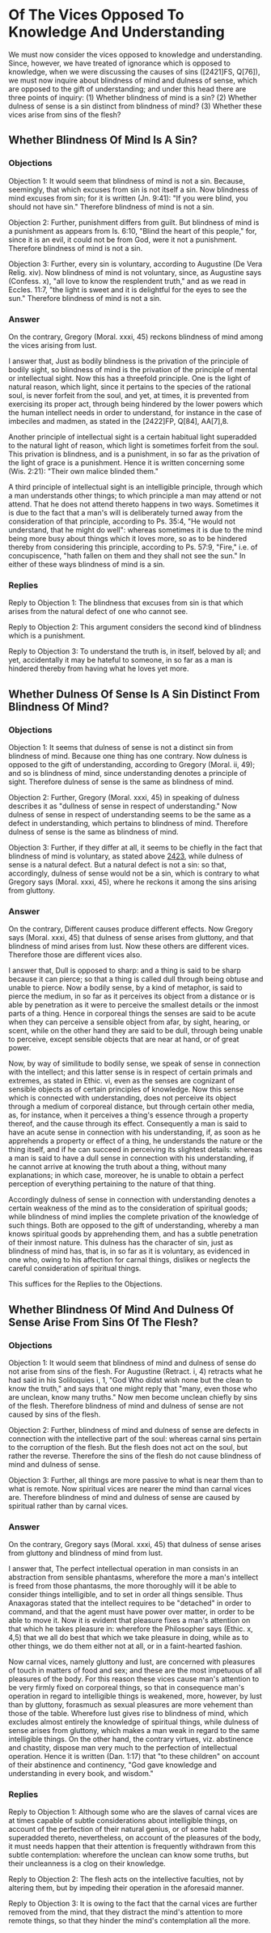 # Of The Vices Opposed To Knowledge And Understanding

We must now consider the vices opposed to knowledge and understanding. Since, however, we have treated of ignorance which is opposed to knowledge, when we were discussing the causes of sins ([2421]FS, Q[76]), we must now inquire about blindness of mind and dulness of sense, which are opposed to the gift of understanding; and under this head there are three points of inquiry:
(1) Whether blindness of mind is a sin?
(2) Whether dulness of sense is a sin distinct from blindness of mind?
(3) Whether these vices arise from sins of the flesh?
## Whether Blindness Of Mind Is A Sin?

### Objections

Objection 1: It would seem that blindness of mind is not a sin. Because, seemingly, that which excuses from sin is not itself a sin. Now blindness of mind excuses from sin; for it is written (Jn. 9:41): "If you were blind, you should not have sin." Therefore blindness of mind is not a sin.

Objection 2: Further, punishment differs from guilt. But blindness of mind is a punishment as appears from Is. 6:10, "Blind the heart of this people," for, since it is an evil, it could not be from God, were it not a punishment. Therefore blindness of mind is not a sin.

Objection 3: Further, every sin is voluntary, according to Augustine (De Vera Relig. xiv). Now blindness of mind is not voluntary, since, as Augustine says (Confess. x), "all love to know the resplendent truth," and as we read in Eccles. 11:7, "the light is sweet and it is delightful for the eyes to see the sun." Therefore blindness of mind is not a sin.

### Answer

On the contrary, Gregory (Moral. xxxi, 45) reckons blindness of mind among the vices arising from lust.

I answer that, Just as bodily blindness is the privation of the principle of bodily sight, so blindness of mind is the privation of the principle of mental or intellectual sight. Now this has a threefold principle. One is the light of natural reason, which light, since it pertains to the species of the rational soul, is never forfeit from the soul, and yet, at times, it is prevented from exercising its proper act, through being hindered by the lower powers which the human intellect needs in order to understand, for instance in the case of imbeciles and madmen, as stated in the [2422]FP, Q[84], AA[7],8.

Another principle of intellectual sight is a certain habitual light superadded to the natural light of reason, which light is sometimes forfeit from the soul. This privation is blindness, and is a punishment, in so far as the privation of the light of grace is a punishment. Hence it is written concerning some (Wis. 2:21): "Their own malice blinded them."

A third principle of intellectual sight is an intelligible principle, through which a man understands other things; to which principle a man may attend or not attend. That he does not attend thereto happens in two ways. Sometimes it is due to the fact that a man's will is deliberately turned away from the consideration of that principle, according to Ps. 35:4, "He would not understand, that he might do well": whereas sometimes it is due to the mind being more busy about things which it loves more, so as to be hindered thereby from considering this principle, according to Ps. 57:9, "Fire," i.e. of concupiscence, "hath fallen on them and they shall not see the sun." In either of these ways blindness of mind is a sin.

### Replies

Reply to Objection 1: The blindness that excuses from sin is that which arises from the natural defect of one who cannot see.

Reply to Objection 2: This argument considers the second kind of blindness which is a punishment.

Reply to Objection 3: To understand the truth is, in itself, beloved by all; and yet, accidentally it may be hateful to someone, in so far as a man is hindered thereby from having what he loves yet more.
## Whether Dulness Of Sense Is A Sin Distinct From Blindness Of Mind?

### Objections

Objection 1: It seems that dulness of sense is not a distinct sin from blindness of mind. Because one thing has one contrary. Now dulness is opposed to the gift of understanding, according to Gregory (Moral. ii, 49); and so is blindness of mind, since understanding denotes a principle of sight. Therefore dulness of sense is the same as blindness of mind.

Objection 2: Further, Gregory (Moral. xxxi, 45) in speaking of dulness describes it as "dullness of sense in respect of understanding." Now dulness of sense in respect of understanding seems to be the same as a defect in understanding, which pertains to blindness of mind. Therefore dulness of sense is the same as blindness of mind.

Objection 3: Further, if they differ at all, it seems to be chiefly in the fact that blindness of mind is voluntary, as stated above [2423](A[1]), while dulness of sense is a natural defect. But a natural defect is not a sin: so that, accordingly, dulness of sense would not be a sin, which is contrary to what Gregory says (Moral. xxxi, 45), where he reckons it among the sins arising from gluttony.

### Answer

On the contrary, Different causes produce different effects. Now Gregory says (Moral. xxxi, 45) that dulness of sense arises from gluttony, and that blindness of mind arises from lust. Now these others are different vices. Therefore those are different vices also.

I answer that, Dull is opposed to sharp: and a thing is said to be sharp because it can pierce; so that a thing is called dull through being obtuse and unable to pierce. Now a bodily sense, by a kind of metaphor, is said to pierce the medium, in so far as it perceives its object from a distance or is able by penetration as it were to perceive the smallest details or the inmost parts of a thing. Hence in corporeal things the senses are said to be acute when they can perceive a sensible object from afar, by sight, hearing, or scent, while on the other hand they are said to be dull, through being unable to perceive, except sensible objects that are near at hand, or of great power.

Now, by way of similitude to bodily sense, we speak of sense in connection with the intellect; and this latter sense is in respect of certain primals and extremes, as stated in Ethic. vi, even as the senses are cognizant of sensible objects as of certain principles of knowledge. Now this sense which is connected with understanding, does not perceive its object through a medium of corporeal distance, but through certain other media, as, for instance, when it perceives a thing's essence through a property thereof, and the cause through its effect. Consequently a man is said to have an acute sense in connection with his understanding, if, as soon as he apprehends a property or effect of a thing, he understands the nature or the thing itself, and if he can succeed in perceiving its slightest details: whereas a man is said to have a dull sense in connection with his understanding, if he cannot arrive at knowing the truth about a thing, without many explanations; in which case, moreover, he is unable to obtain a perfect perception of everything pertaining to the nature of that thing.

Accordingly dulness of sense in connection with understanding denotes a certain weakness of the mind as to the consideration of spiritual goods; while blindness of mind implies the complete privation of the knowledge of such things. Both are opposed to the gift of understanding, whereby a man knows spiritual goods by apprehending them, and has a subtle penetration of their inmost nature. This dulness has the character of sin, just as blindness of mind has, that is, in so far as it is voluntary, as evidenced in one who, owing to his affection for carnal things, dislikes or neglects the careful consideration of spiritual things.

This suffices for the Replies to the Objections.
## Whether Blindness Of Mind And Dulness Of Sense Arise From Sins Of The Flesh?

### Objections

Objection 1: It would seem that blindness of mind and dulness of sense do not arise from sins of the flesh. For Augustine (Retract. i, 4) retracts what he had said in his Soliloquies i, 1, "God Who didst wish none but the clean to know the truth," and says that one might reply that "many, even those who are unclean, know many truths." Now men become unclean chiefly by sins of the flesh. Therefore blindness of mind and dulness of sense are not caused by sins of the flesh.

Objection 2: Further, blindness of mind and dulness of sense are defects in connection with the intellective part of the soul: whereas carnal sins pertain to the corruption of the flesh. But the flesh does not act on the soul, but rather the reverse. Therefore the sins of the flesh do not cause blindness of mind and dulness of sense.

Objection 3: Further, all things are more passive to what is near them than to what is remote. Now spiritual vices are nearer the mind than carnal vices are. Therefore blindness of mind and dulness of sense are caused by spiritual rather than by carnal vices.

### Answer

On the contrary, Gregory says (Moral. xxxi, 45) that dulness of sense arises from gluttony and blindness of mind from lust.

I answer that, The perfect intellectual operation in man consists in an abstraction from sensible phantasms, wherefore the more a man's intellect is freed from those phantasms, the more thoroughly will it be able to consider things intelligible, and to set in order all things sensible. Thus Anaxagoras stated that the intellect requires to be "detached" in order to command, and that the agent must have power over matter, in order to be able to move it. Now it is evident that pleasure fixes a man's attention on that which he takes pleasure in: wherefore the Philosopher says (Ethic. x, 4,5) that we all do best that which we take pleasure in doing, while as to other things, we do them either not at all, or in a faint-hearted fashion.

Now carnal vices, namely gluttony and lust, are concerned with pleasures of touch in matters of food and sex; and these are the most impetuous of all pleasures of the body. For this reason these vices cause man's attention to be very firmly fixed on corporeal things, so that in consequence man's operation in regard to intelligible things is weakened, more, however, by lust than by gluttony, forasmuch as sexual pleasures are more vehement than those of the table. Wherefore lust gives rise to blindness of mind, which excludes almost entirely the knowledge of spiritual things, while dulness of sense arises from gluttony, which makes a man weak in regard to the same intelligible things. On the other hand, the contrary virtues, viz. abstinence and chastity, dispose man very much to the perfection of intellectual operation. Hence it is written (Dan. 1:17) that "to these children" on account of their abstinence and continency, "God gave knowledge and understanding in every book, and wisdom."

### Replies

Reply to Objection 1: Although some who are the slaves of carnal vices are at times capable of subtle considerations about intelligible things, on account of the perfection of their natural genius, or of some habit superadded thereto, nevertheless, on account of the pleasures of the body, it must needs happen that their attention is frequently withdrawn from this subtle contemplation: wherefore the unclean can know some truths, but their uncleanness is a clog on their knowledge.

Reply to Objection 2: The flesh acts on the intellective faculties, not by altering them, but by impeding their operation in the aforesaid manner.

Reply to Objection 3: It is owing to the fact that the carnal vices are further removed from the mind, that they distract the mind's attention to more remote things, so that they hinder the mind's contemplation all the more.
